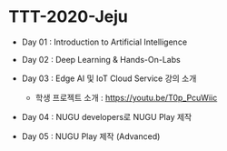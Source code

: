 # TTT-2020-Jeju
* Day 01 : Introduction to Artificial Intelligence

* Day 02 : Deep Learning & Hands-On-Labs

* Day 03 : Edge AI 및 IoT Cloud Service 강의 소개

  * 학생 프로젝트 소개 : https://youtu.be/T0p_PcuWiic

* Day 04 : NUGU developers로 NUGU Play 제작

* Day 05 : NUGU Play 제작 (Advanced)
